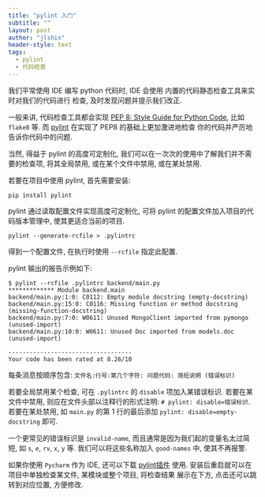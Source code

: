 ```yaml
---
title: "pylint 入门"
subtitle: ""
layout: post
author: "jlshix"
header-style: text
tags:
  - pylint
  - 代码检查
---
```


我们平常使用 IDE 编写 python 代码时, IDE 会使用 内置的代码静态检查工具来实时对我们的代码进行
检查, 及时发现问题并提示我们改正.

一般来讲, 代码检查工具都会实现 [PEP 8: Style Guide for Python Code](https://www.python.org/dev/peps/pep-0008/), 比如 `flake8` 等. 而 [pylint](https://www.pylint.org/) 在实现了 PEP8 的基础上更加激进地检查
你的代码并严厉地告诉你代码中的问题.

当然, 得益于 pylint 的高度可定制化, 我们可以在一次次的使用中了解我们并不需要的检查项,
将其全局禁用, 或在某个文件中禁用, 或在某处禁用.

若要在项目中使用 pylint, 首先需要安装:

```shell
pip install pylint
```

pylint 通过读取配置文件实现高度可定制化, 可将 pylint 的配置文件加入项目的代码版本管理中,
使其更适合当前的项目.

```shell
pylint --generate-rcfile > .pylintrc
```

得到一个配置文件, 在执行时使用 `--rcfile` 指定此配置.

pylint 输出的报告示例如下:

```shell
$ pylint --rcfile .pylintrc backend/main.py  
************* Module backend.main
backend/main.py:1:0: C0112: Empty module docstring (empty-docstring)
backend/main.py:15:0: C0116: Missing function or method docstring (missing-function-docstring)
backend/main.py:7:0: W0611: Unused MongoClient imported from pymongo (unused-import)
backend/main.py:10:0: W0611: Unused Doc imported from models.doc (unused-import)

-----------------------------------
Your code has been rated at 8.26/10
```

每条消息按顺序包含: `文件名:行号:第几个字符: 问题代码: 简短说明 (错误标识)`

若要全局禁用某个检查, 可在 `.pylintrc` 的 `disable` 项加入某错误标识.
若要在某文件中禁用, 则应在文件头部以注释行的形式注明: `# pylint: disable=错误标识`.
若要在某处禁用, 如 `main.py` 的第 1 行的最后添加 `pylint: disable=empty-docstring` 即可.

一个更常见的错误标识是 `invalid-name`, 而且通常是因为我们起的变量名太过简短, 如 `s`, `e`,
`rv`, `x`, `y` 等. 我们可以将这些名称加入 `good-names` 中, 使其不再报警.

如果你使用 `Pycharm` 作为 IDE, 还可以下载 [pylint插件](https://plugins.jetbrains.com/plugin/11084-pylint) 使用. 安装后重启就可以在项目中单独检查某文件, 某模块或整个项目, 将检查结果
展示在下方, 点击还可以跳转到对应位置, 方便修改.

